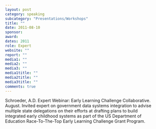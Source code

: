 ```yaml
---
layout: post
category: speaking
subcategory: "Presentations/Workshops"
title: ""
date: 2011-08-10
sponsor:
award:
dates: 2011
role: Expert
website: ""
report: ""
media1: ""
media2: ""
media3: ""
media1title: ""
media2title: ""
media3title: ""
comments: true
---
```


Schroeder, A.D. Expert Webinar: Early Learning Challenge Collaborative. August. Invited expert on government data systems integration to advise multiple state delegations on their efforts at drafting plans to build integrated early childhood systems as part of the US Department of Education Race-To-The-Top Early Learning Challenge Grant Program.
